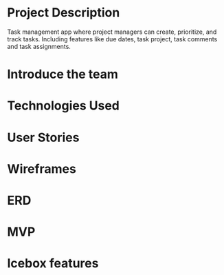 #  Project Description
Task management app where project managers can create, prioritize, and track tasks. Including features like due dates, task project, task comments and task assignments.

#  Introduce the team

#  Technologies Used

#  User Stories

#  Wireframes

#  ERD

#  MVP

#  Icebox features
